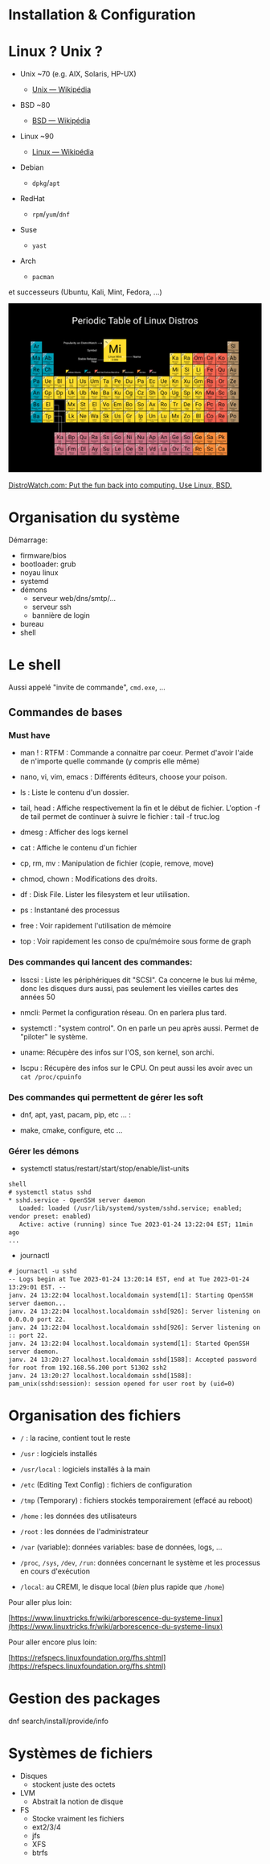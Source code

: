 Installation & Configuration
============================

# Linux ? Unix ?

- Unix ~70 (e.g. AIX, Solaris, HP-UX)
  - [Unix — Wikipédia](https://fr.wikipedia.org/wiki/Unix)
- BSD ~80
  - [BSD — Wikipédia](https://fr.wikipedia.org/wiki/Berkeley_Software_Distribution)
- Linux ~90
  - [Linux — Wikipédia](https://fr.wikipedia.org/wiki/Linux)

- Debian
  - `dpkg`/`apt`
- RedHat
  - `rpm`/`yum`/`dnf`
- Suse
  - `yast`
- Arch
  - `pacman`

et successeurs (Ubuntu, Kali, Mint, Fedora, ...)

![periodic-table-distro](periodic-table-of-distro.png)

[DistroWatch.com: Put the fun back into computing. Use Linux, BSD.](https://distrowatch.com/dwres.php?resource=family-tree)

# Organisation du système

Démarrage:

- firmware/bios
- bootloader: grub
- noyau linux
- systemd
- démons
  - serveur web/dns/smtp/...
  - serveur ssh
  - bannière de login
- bureau
- shell

# Le shell

Aussi appelé "invite de commande", `cmd.exe`, ...

## Commandes de bases

### Must have

* man ! : RTFM : Commande a connaitre par coeur. Permet d'avoir l'aide de n'importe quelle commande (y compris elle même)

* nano, vi, vim, emacs : Différents éditeurs, choose your poison. 

* ls : Liste le contenu d'un dossier.

* tail, head : Affiche respectivement la fin et le début de fichier. L'option -f de tail permet de continuer à suivre le fichier : tail -f truc.log

* dmesg : Afficher des logs kernel

* cat : Affiche le contenu d'un fichier

* cp, rm, mv : Manipulation de fichier (copie, remove, move)

* chmod, chown : Modifications des droits.

* df : Disk File. Lister les filesystem et leur utilisation.

* ps : Instantané des processus

* free : Voir rapidement l'utilisation de mémoire

* top : Voir rapidement les conso de cpu/mémoire sous forme de graph

### Des commandes qui lancent des commandes:

* lsscsi : Liste les périphériques dit "SCSI". Ca concerne le bus lui même, donc les disques durs aussi, pas seulement les vieilles cartes des années 50

* nmcli: Permet la configuration réseau. On en parlera plus tard.

* systemctl : "system control". On en parle un peu après aussi. Permet de "piloter" le système.

* uname: Récupère des infos sur l'OS, son kernel, son archi.

* lscpu : Récupère des infos sur le CPU. On peut aussi les avoir avec un `cat /proc/cpuinfo`

### Des commandes qui permettent de gérer les soft

* dnf, apt, yast, pacam, pip, etc ... :

* make, cmake, configure, etc ... 

### Gérer les démons

* systemctl status/restart/start/stop/enable/list-units

```
shell
# systemctl status sshd
* sshd.service - OpenSSH server daemon
   Loaded: loaded (/usr/lib/systemd/system/sshd.service; enabled; vendor preset: enabled)
   Active: active (running) since Tue 2023-01-24 13:22:04 EST; 11min ago
...
```

* journactl

```shell
# journactl -u sshd
-- Logs begin at Tue 2023-01-24 13:20:14 EST, end at Tue 2023-01-24 13:29:01 EST. --
janv. 24 13:22:04 localhost.localdomain systemd[1]: Starting OpenSSH server daemon...
janv. 24 13:22:04 localhost.localdomain sshd[926]: Server listening on 0.0.0.0 port 22.
janv. 24 13:22:04 localhost.localdomain sshd[926]: Server listening on :: port 22.
janv. 24 13:22:04 localhost.localdomain systemd[1]: Started OpenSSH server daemon.
janv. 24 13:20:27 localhost.localdomain sshd[1588]: Accepted password for root from 192.168.56.200 port 51302 ssh2
janv. 24 13:20:27 localhost.localdomain sshd[1588]: pam_unix(sshd:session): session opened for user root by (uid=0)
```

# Organisation des fichiers

- `/` : la racine, contient tout le reste
- `/usr` : logiciels installés
- `/usr/local` : logiciels installés à la main
- `/etc` (Editing Text Config) : fichiers de configuration
- `/tmp` (Temporary) : fichiers stockés temporairement (effacé au reboot)
- `/home` : les données des utilisateurs
- `/root` : les données de l'administrateur
- `/var` (variable): données variables: base de données, logs, ...
- `/proc`, `/sys`, `/dev`, `/run`: données concernant le système et les processus en cours d'exécution

- `/local`: au CREMI, le disque local (*bien* plus rapide que `/home`)

Pour aller plus loin:

[https://www.linuxtricks.fr/wiki/arborescence-du-systeme-linux](https://www.linuxtricks.fr/wiki/arborescence-du-systeme-linux)

Pour aller encore plus loin:

[https://refspecs.linuxfoundation.org/fhs.shtml](https://refspecs.linuxfoundation.org/fhs.shtml)

# Gestion des packages

dnf search/install/provide/info

# Systèmes de fichiers

* Disques
  * stockent juste des octets
* LVM
  * Abstrait la notion de disque
* FS
  * Stocke vraiment les fichiers
  * ext2/3/4
  * jfs
  * XFS
  * btrfs
